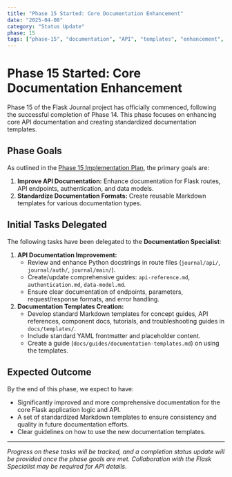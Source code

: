 ```yaml
---
title: "Phase 15 Started: Core Documentation Enhancement"
date: "2025-04-08"
category: "Status Update"
phase: 15
tags: ["phase-15", "documentation", "API", "templates", "enhancement", "start"]
---
```


# Phase 15 Started: Core Documentation Enhancement

Phase 15 of the Flask Journal project has officially commenced, following the successful completion of Phase 14. This phase focuses on enhancing core API documentation and creating standardized documentation templates.

## Phase Goals

As outlined in the [Phase 15 Implementation Plan](@docs/implementation/15-phase-fifteen-core-documentation.md), the primary goals are:

1.  **Improve API Documentation:** Enhance documentation for Flask routes, API endpoints, authentication, and data models.
2.  **Standardize Documentation Formats:** Create reusable Markdown templates for various documentation types.

## Initial Tasks Delegated

The following tasks have been delegated to the **Documentation Specialist**:

1.  **API Documentation Improvement:**
    *   Review and enhance Python docstrings in route files (`journal/api/`, `journal/auth/`, `journal/main/`).
    *   Create/update comprehensive guides: `api-reference.md`, `authentication.md`, `data-model.md`.
    *   Ensure clear documentation of endpoints, parameters, request/response formats, and error handling.
2.  **Documentation Templates Creation:**
    *   Develop standard Markdown templates for concept guides, API references, component docs, tutorials, and troubleshooting guides in `docs/templates/`.
    *   Include standard YAML frontmatter and placeholder content.
    *   Create a guide (`docs/guides/documentation-templates.md`) on using the templates.

## Expected Outcome

By the end of this phase, we expect to have:

*   Significantly improved and more comprehensive documentation for the core Flask application logic and API.
*   A set of standardized Markdown templates to ensure consistency and quality in future documentation efforts.
*   Clear guidelines on how to use the new documentation templates.

---

*Progress on these tasks will be tracked, and a completion status update will be provided once the phase goals are met. Collaboration with the Flask Specialist may be required for API details.*